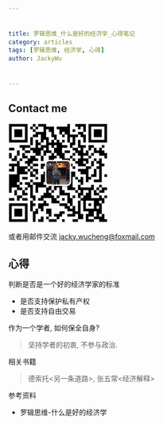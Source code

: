 ```yaml
---


title: 罗辑思维_什么是好的经济学_心得笔记
category: articles
tags: [罗辑思维, 经济学, 心得]
author: JackyWu


---
```


## Contact me

![](/assets/images/weixin-pic-jackywu.jpg)

或者用邮件交流 <a href="mailto:jacky.wucheng@foxmail.com">jacky.wucheng@foxmail.com</a>

## 心得

判断是否是一个好的经济学家的标准

- 是否支持保护私有产权
- 是否支持自由交易

作为一个学者, 如何保全自身?

> 坚持学者的初衷, 不参与政治.

相关书籍

> 德索托<另一条道路>, 张五常<经济解释>

参考资料

- 罗辑思维-什么是好的经济学
